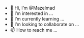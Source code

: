 - 👋 Hi, I’m @Mazelmad
- 👀 I’m interested in ...
- 🌱 I’m currently learning ...
- 💞️ I’m looking to collaborate on ...
- 📫 How to reach me ...

<!---
Mazelmad/Mazelmad is a ✨ special ✨ repository because its `README.md` (this file) appears on your GitHub profile.
You can click the Preview link to take a look at your changes.
--->
